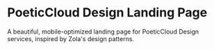 # PoeticCloud Design Landing Page

A beautiful, mobile-optimized landing page for PoeticCloud Design services, inspired by Zola's design patterns.